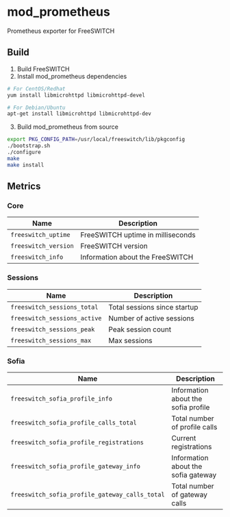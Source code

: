 # mod_prometheus

Prometheus exporter for FreeSWITCH

## Build

1. Build FreeSWITCH
2. Install mod_prometheus dependencies

```bash
# For CentOS/Redhat
yum install libmicrohttpd libmicrohttpd-devel

# For Debian/Ubuntu
apt-get install libmicrohttpd libmicrohttpd-dev
```

3. Build mod_prometheus from source

```bash
export PKG_CONFIG_PATH=/usr/local/freeswitch/lib/pkgconfig
./bootstrap.sh
./configure
make
make install
```

## Metrics

### Core

| Name                 | Description                       |
| -------------------- | --------------------------------- |
| `freeswitch_uptime`  | FreeSWITCH uptime in milliseconds |
| `freeswitch_version` | FreeSWITCH version                |
| `freeswitch_info`    | Information about the FreeSWITCH  |

### Sessions

| Name                         | Description                  |
| ---------------------------- | ---------------------------- |
| `freeswitch_sessions_total`  | Total sessions since startup |
| `freeswitch_sessions_active` | Number of active sessions    |
| `freeswitch_sessions_peak`   | Peak session count           |
| `freeswitch_sessions_max`    | Max sessions                 |

### Sofia

| Name                                           | Description                         |
| ---------------------------------------------- | ----------------------------------- |
| `freeswitch_sofia_profile_info`                | Information about the sofia profile |
| `freeswitch_sofia_profile_calls_total`         | Total number of profile calls       |
| `freeswitch_sofia_profile_registrations`       | Current registrations               |
| `freeswitch_sofia_profile_gateway_info`        | Information about the sofia gateway |
| `freeswitch_sofia_profile_gateway_calls_total` | Total number of gateway calls       |
